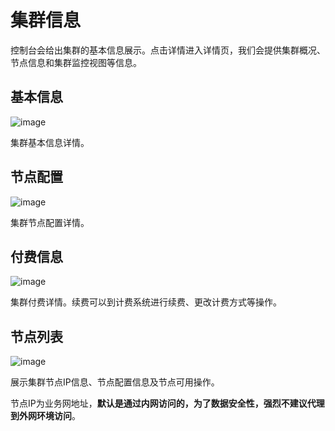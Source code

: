 # 集群信息

控制台会给出集群的基本信息展示。点击详情进入详情页，我们会提供集群概况、节点信息和集群监控视图等信息。

## 基本信息

![image](/ulogstash/images/ulogstash_detail_baseinfo_1.jpg)

集群基本信息详情。

## 节点配置

![image](/ulogstash/images/ulogstash_detail_configinfo_1.jpg)

集群节点配置详情。

## 付费信息

![image](/ulogstash/images/ulogstash_detail_chargeinfo_1.jpg)

集群付费详情。续费可以到计费系统进行续费、更改计费方式等操作。

## 节点列表

![image](/ulogstash/images/ulogstash_detail_nodelist_1.jpg)

展示集群节点IP信息、节点配置信息及节点可用操作。

节点IP为业务网地址，**默认是通过内网访问的，为了数据安全性，强烈不建议代理到外网环境访问**。